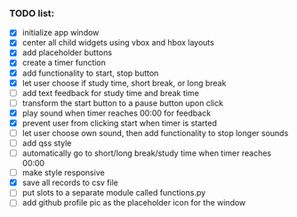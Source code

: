 ### TODO list: 

- [x] initialize app window
- [x] center all child widgets using vbox and hbox layouts
- [x] add placeholder buttons
- [x] create a timer function
- [x] add functionality to start, stop button
- [x] let user choose if study time, short break, or long break
- [ ] add text feedback for study time and break time
- [ ] transform the start button to a pause button upon click
- [x] play sound when timer reaches 00:00 for feedback
- [x] prevent user from clicking start when timer is started
- [ ] let user choose own sound, then add functionality to stop longer sounds
- [ ] add qss style
- [ ] automatically go to short/long break/study time when timer reaches 00:00
- [ ] make style responsive
- [x] save all records to csv file
- [ ] put slots to a separate module called functions.py
- [ ] add github profile pic as the placeholder icon for the window